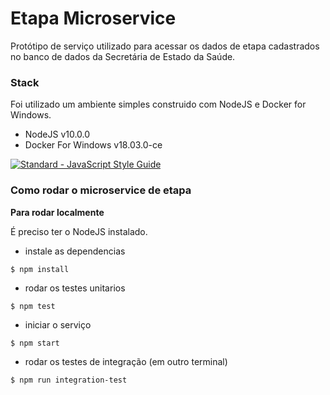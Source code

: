 # Etapa Microservice

Protótipo de serviço utilizado para acessar os dados de etapa cadastrados no banco de dados da Secretária de Estado da Saúde.
### Stack

Foi utilizado um ambiente simples construido com NodeJS e Docker for Windows.

- NodeJS v10.0.0
- Docker For Windows v18.03.0-ce

[![Standard - JavaScript Style Guide](https://cdn.rawgit.com/feross/standard/master/badge.svg)](https://github.com/feross/standard)

### Como rodar o microservice de etapa

**Para rodar localmente**

É preciso ter o NodeJS instalado.

- instale as dependencias
```
$ npm install
```

- rodar os testes unitarios
```
$ npm test
```

- iniciar o serviço
```
$ npm start
```

- rodar os testes de integração (em outro terminal)
```
$ npm run integration-test
```